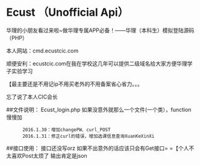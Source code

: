 # Ecust （Unofficial Api）
华理的小朋友看过来啦~做华理专属APP必备！——华理（本科生）模拟登陆源码（PHP）

本人网站：cmd.ecustcic.com

顺便安利：ecustcic.com在我在学校这几年可以提供二级域名给大家方便华理学子实验学习

【最主要还是不用记ip不用买老外的不用备案省心省力。。。

忘了说了本人CIC会长

##文件说明：
          Ecust_login.php
          如果没意外就那么一个文件(一个类），function慢慢加

          2016.1.30：增加changePW、curl_POST
          2016.1.31：修正curl的错误，增加选课信息查询XuanKeXinXi
          
##接口使用：
          接口还没写orz
          如果不出意外的话应该只会有Get接口= =【个人不太喜欢Post太烦了
          输出肯定是json

